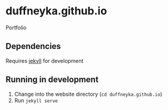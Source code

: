 # duffneyka.github.io
Portfolio

## Dependencies
Requires [jekyll](https://jekyllrb.com/) for development

## Running in development
1. Change into the website directory (`cd duffneyka.github.io`)
2. Run `jekyll serve`
